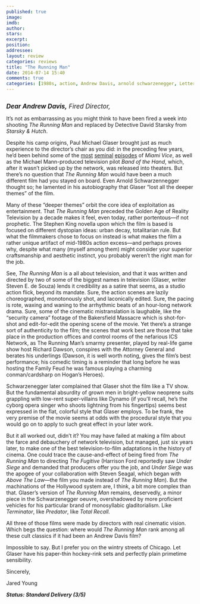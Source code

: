 ```yaml
---
published: true
image: 
imdb: 
author:  
stars: 
excerpt: 
position: 
addressee: 
layout: review
categories: reviews
title: "The Running Man"
date: 2014-07-14 15:40
comments: true
categories: [1980s, action, Andrew Davis, arnold schwarzenegger, Letters, science fiction]
---
```

<div><p><span class="full-image-block ssNonEditable"><a href="/letters/2014/7/14/the-running-man.html"><img src="http://rollotomasi73.files.wordpress.com/2014/07/the-running-man.jpg" alt="" /></a></span></p>
<p><em style="font-size:120%;"><strong>Dear Andrew Davis,</strong> Fired Director,</em>&nbsp;</p>
<p>It&rsquo;s not as embarrassing as you might think to have been fired a week into shooting <em>The Running Man</em> and replaced by Detective David Starsky from <em>Starsky &amp; Hutch</em>.&nbsp;</p>
<p>Despite his camp origins, Paul Michael Glaser brought just as much experience to the director&rsquo;s chair as you did: in the preceding few years, he&rsquo;d been behind some of the <a href="http://www.imdb.com/title/tt0647050/">most</a> <a href="http://www.imdb.com/title/tt0647113/">seminal</a> <a href="http://www.imdb.com/title/tt0647107/">episodes</a> of <em>Miami Vice</em>, as well as the Michael Mann-produced television pilot <em>Band of the Hand</em>, which, after it wasn&rsquo;t picked up by the network, was released into theaters. But there&rsquo;s no question that <em>The Running Man</em> would have been a much different film had you stayed on board. Even Arnold Schwarzennegger thought so; he lamented in his autobiography that Glaser &ldquo;lost all the deeper themes&rdquo; of the film.</p>
<p>Many of these &ldquo;deeper themes&rdquo; orbit the core idea of exploitation as entertainment. That <em>The Running Man</em> preceded the Golden Age of Reality Television by a decade makes it feel, even today, rather portentous&mdash;if not prophetic. The Stephen King novella upon which the film is based is focused on different dystopian ideas: urban decay, totalitarian rule. But what the filmmakers chose to focus on instead is what makes the film a rather unique artifact of mid-1980s action excess&mdash;and perhaps proves why, despite what many (myself among them) might consider your superior craftsmanship and aesthetic instinct, you probably weren&rsquo;t the right man for the job.&nbsp;</p>
<p>See, <em>The Running Man</em> is a all about television, and that it was written and directed by two of some of the biggest names in television (Glaser, writer Steven E. de Souza) lends it credibility as a satire that seems, as a studio action flick, beyond its mandate. Sure, the action scenes are lazily choreographed, monotonously shot, and laconically edited. Sure, the pacing is rote, waxing and waning to the arrhythmic beats of an hour-long network drama. Sure, some of the cinematic mistranslation is laughable, like the &ldquo;security camera&rdquo; footage of the Bakersfield Massacre which is shot-for-shot and edit-for-edit the opening scene of the movie. Yet there&rsquo;s a strange sort of authenticity to the film; the scenes that work best are those that take place in the production offices and control rooms of the nefarious ICS Network, as The Running Man&rsquo;s smarmy presenter, played by real-life game show host Richard Dawson, conspires with the Attorney General and berates his underlings (Dawson, it is well worth noting, gives the film&rsquo;s best performance; his comedic timing is a reminder that long before he was hosting the Family Feud he was famous playing a charming conman/cardsharp on Hogan&rsquo;s Heroes).&nbsp;</p>
<p>Schwarzenegger later complained that Glaser shot the film like a TV show. But the fundamental absurdity of grown men in bright-yellow neoprene suits grappling with low-rent super-villains like Dynamo (if you&rsquo;ll recall, he&rsquo;s the cyborg opera singer who shoots lightning from his fingertips) seems best expressed in the flat, colorful style that Glaser employs. To be frank, the very premise of the movie seems at odds with the procedural style that you would go on to apply to such great effect in your later work.</p>
<p>But it all worked out, didn&rsquo;t it? You may have failed at making a film about the farce and debauchery of network television, but managed, just six years later, to make one of the best television-to-film adaptations in the history of cinema. One could trace the cause-and-effect of being fired from <em>The Running Man</em> to directing <em>The Fugitive</em> (Harrison Ford reportedly saw <em>Under Siege</em> and demanded that producers offer you the job, and <em>Under Siege</em> was the apogee of your collaboration with Steven Seagal, which began with <em>Above The Law</em>&mdash;the film you made instead of <em>The Running Man</em>). But the machinations of the Hollywood system are, I think, a bit more complex than that. Glaser&rsquo;s version of <em>The Running Man</em> remains, deservedly, a minor piece in the Schwarzenegger oeuvre, overshadowed by more proficient vehicles for his particular brand of monosyllabic gladitorialism. Like <em>Terminator</em>, like <em>Predator</em>, like<em> Total Recall.</em></p>
<p>All three of those films were made by directors with real cinematic vision. Which begs the question: where would <em>The Running Man</em> rank among all these cult classics if it had been an Andrew Davis film?&nbsp;</p>
<p>Impossible to say. But I prefer you on the wintry streets of Chicago. Let Glaser have his paper-thin hockey-rink sets and perfectly plain primetime sensibility.&nbsp;</p>
<p>Sincerely,&nbsp;&nbsp;</p>
<p>Jared Young</p>
<p><strong><em>Status: Standard Delivery (3/5)</em></strong></p></div>

